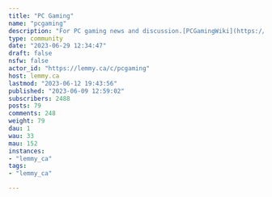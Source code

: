 ```yaml
---
title: "PC Gaming" 
name: "pcgaming"
description: "For PC gaming news and discussion.[PCGamingWiki](https://www.pcgamingwiki.com/wiki/Home)***Rules:***0. Be Respectful.1. No Spam or Porn.2. No Advertising.3. No Memes.4. No Tech Support.5. No questions about buying/building computers.6. No game suggestions, friend requests, surveys, or begging.7. No Let's Plays, streams, highlight reels/montages, random videos or shorts.8. No off-topic posts/comments.9. Use the original source, no clickbait titles, no duplicates. (Submissions should be from the original source if possible, unless from paywalled or non-english sources.If the title is clickbait or lacks context you may **lightly** edit the title.) "
type: community
date: "2023-06-29 12:34:47"
draft: false
nsfw: false
actor_id: "https://lemmy.ca/c/pcgaming"
host: lemmy.ca
lastmod: "2023-06-12 19:43:56"
published: "2023-06-09 12:59:02"
subscribers: 2488
posts: 79
comments: 248
weight: 79
dau: 1
wau: 33
mau: 152
instances:
- "lemmy_ca"
tags: 
- "lemmy_ca"

---
```

